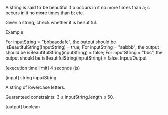 A string is said to be beautiful if b occurs in it no more times than a; c occurs in it no more times than b; etc.

Given a string, check whether it is beautiful.

Example

For inputString = "bbbaacdafe", the output should be
isBeautifulString(inputString) = true;
For inputString = "aabbb", the output should be
isBeautifulString(inputString) = false;
For inputString = "bbc", the output should be
isBeautifulString(inputString) = false.
Input/Output

[execution time limit] 4 seconds (js)

[input] string inputString

A string of lowercase letters.

Guaranteed constraints:
3 ≤ inputString.length ≤ 50.

[output] boolean